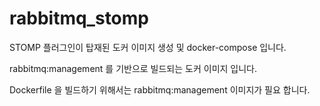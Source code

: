 # rabbitmq_stomp

STOMP 플러그인이 탑재된 도커 이미지 생성 및 docker-compose 입니다.

rabbitmq:management 를 기반으로 빌드되는 도커 이미지 입니다.

Dockerfile 을 빌드하기 위해서는 rabbitmq:management 이미지가 필요 합니다.
